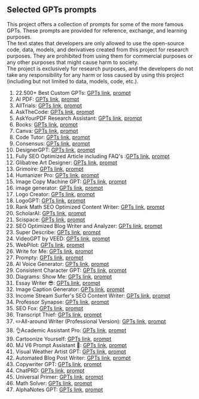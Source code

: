 ## Selected GPTs prompts

This project offers a collection of prompts for some of the more famous GPTs. These prompts are provided for reference, exchange, and learning purposes.  
The text states that developers are only allowed to use the open-source code, data, models, and derivatives created from this project for research purposes. They are prohibited from using them for commercial purposes or any other purposes that might cause harm to society.  
The project is exclusively for research purposes, and the developers do not take any responsibility for any harm or loss caused by using this project (including but not limited to data, models, code, etc.).  

1) 22.500+ Best Custom GPTs: [GPTs link](https://chat.openai.com/g/g-RuhDS8mbd-22-500-best-custom-gpts), [prompt](https://github.com/tjadamlee/GPTs-prompts/blob/main/GPTs-prompts/1.22.500%2B%20Best%20Custom%20GPTs.md)  
2) AI PDF: [GPTs link](https://chat.openai.com/g/g-V2KIUZSj0-ai-pdf), [prompt](https://github.com/tjadamlee/GPTs-prompts/blob/main/GPTs-prompts/2.AI%20PDF.md)  
3) AllTrials: [GPTs link](https://chat.openai.com/g/g-KpF6lTka3-alltrails), [prompt](https://github.com/tjadamlee/GPTs-prompts/blob/main/GPTs-prompts/3.AllTrials.md)  
4) AskTheCode: [GPTs link](https://github.com/tjadamlee/GPTs-prompts/blob/main/GPTs-prompts/AskTheCode.md), [prompt](https://github.com/tjadamlee/GPTs-prompts/blob/main/GPTs-prompts/4.AskTheCode.md)  
5) AskYourPDF Research Assistant: [GPTs link](https://chat.openai.com/g/g-UfFxTDMxq-askyourpdf-research-assistant), [prompt](https://github.com/tjadamlee/GPTs-prompts/blob/main/GPTs-prompts/5.AskYourPDF%20Research%20Assistant.md)  
6) Books: [GPTs link](https://chat.openai.com/g/g-z77yDe7Vu-books), [prompt](https://github.com/tjadamlee/GPTs-prompts/blob/main/GPTs-prompts/6.Books.md)  
7) Canva: [GPTs link](https://chat.openai.com/g/g-alKfVrz9K-canva), [prompt](https://github.com/tjadamlee/GPTs-prompts/blob/main/GPTs-prompts/7.Canva.md)  
8) Code Tutor: [GPTs link](https://chat.openai.com/g/g-HxPrv1p8v-code-tutor), [prompt](https://github.com/tjadamlee/GPTs-prompts/blob/main/GPTs-prompts/8.Code%20Tutor.md)  
9) Consensus: [GPTs link](https://chat.openai.com/g/g-bo0FiWLY7-consensus), [prompt](https://github.com/tjadamlee/GPTs-prompts/blob/main/GPTs-prompts/9.Consensus.md)  
10) DesignerGPT: [GPTs link](https://chat.openai.com/g/g-2Eo3NxuS7-designergpt), [prompt](https://github.com/tjadamlee/GPTs-prompts/blob/main/GPTs-prompts/10.DesignerGPT.md)  
11) Fully SEO Optimized Article including FAQ's
:[GPTs link](https://chat.openai.com/g/g-ySbhcRtru-fully-seo-optimized-article-including-faq-s), [prompt](https://github.com/tjadamlee/GPTs-prompts/blob/main/GPTs-prompts/11.Fully%20SEO%20Optimized%20Article%20including%20FAQ's.md)  
12) Glibatree Art Designer: [GPTs link](https://chat.openai.com/g/g-7CKojumSX-glibatree-art-designer), [prompt](https://github.com/tjadamlee/GPTs-prompts/blob/main/GPTs-prompts/12.Glibatree%20Art%20Designer.md)  
13) Grimoire: [GPTs link](https://chat.openai.com/g/g-n7Rs0IK86-grimoire), [prompt](https://github.com/tjadamlee/GPTs-prompts/blob/main/GPTs-prompts/13.Grimoire.md)  
14) Humanizer Pro: [GPTs link](https://chat.openai.com/g/g-2azCVmXdy-humanizer-pro), [prompt](https://github.com/tjadamlee/GPTs-prompts/blob/main/GPTs-prompts/13.Humanizer%20Pro.md)  
15) Image Copy Machine GPT: [GPTs link](https://chat.openai.com/g/g-g0efUwWgG-image-copy-machine-gpt), [prompt](https://github.com/tjadamlee/GPTs-prompts/blob/main/GPTs-prompts/15.Image%20Copy%20Machine%20GPT.md)  
16) image generator: [GPTs link](https://chat.openai.com/g/g-pmuQfob8d-image-generator), [prompt](https://github.com/tjadamlee/GPTs-prompts/blob/main/GPTs-prompts/16.image%20generator.md)  
17) Logo Creator: [GPTs link](https://chat.openai.com/g/g-gFt1ghYJl-logo-creator), [prompt](https://github.com/tjadamlee/GPTs-prompts/blob/main/GPTs-prompts/17.Logo%20Creator.md)  
18) LogoGPT: [GPTs link](https://chat.openai.com/g/g-z61XG6t54-logogpt), [prompt](https://github.com/tjadamlee/GPTs-prompts/blob/main/GPTs-prompts/18.LogoGPT.md)  
20) Rank Math SEO Optimized Content Writer: [GPTs link](https://chat.openai.com/g/g-dd2qWCtR6-rank-math-seo-optimized-content-writer), [prompt](https://github.com/tjadamlee/GPTs-prompts/blob/main/GPTs-prompts/20.Rank%20Math%20SEO%20Optimized%20Content%20Writer.md)  
21) ScholarAI: [GPTs link](https://chat.openai.com/g/g-L2HknCZTC-scholarai), [prompt](https://github.com/tjadamlee/GPTs-prompts/blob/main/GPTs-prompts/21.ScholarAI.md)  
22) Scispace: [GPTs link](https://chat.openai.com/g/g-NgAcklHd8-scispace), [prompt](https://github.com/tjadamlee/GPTs-prompts/blob/main/GPTs-prompts/22.Scispace.md)  
23) SEO Optimized Blog Writer and Analyzer: [GPTs link](https://chat.openai.com/g/g-qa5VGNSEr-seo-optimized-blog-writer-and-analyzer), [prompt](https://github.com/tjadamlee/GPTs-prompts/blob/main/GPTs-prompts/23.SEO%20Optimized%20Blog%20Writer%20and%20Analyzer.md)  
24) Super Describe: [GPTs link](https://chat.openai.com/g/g-9qWC0oyBd-super-describe), [prompt](https://github.com/tjadamlee/GPTs-prompts/blob/main/GPTs-prompts/24.Super%20Describe.md)  
25) VideoGPT by VEED: [GPTs link](https://chat.openai.com/g/g-Hkqnd7mFT-videogpt-by-veed), [prompt](https://github.com/tjadamlee/GPTs-prompts/blob/main/GPTs-prompts/25.VideoGPT%20by%20VEED.md)  
26) WebPilot: [GPTs link](https://chat.openai.com/g/g-pNWGgUYqS-webpilot), [prompt](https://github.com/tjadamlee/GPTs-prompts/blob/main/GPTs-prompts/26.WebPilot.md)  
27) Write for Me: [GPTs link](https://chat.openai.com/g/g-B3hgivKK9-write-for-me), [prompt](https://github.com/tjadamlee/GPTs-prompts/blob/main/GPTs-prompts/27.Write%20for%20Me.md)  
28) Prompty: [GPTs link](https://chat.openai.com/g/g-aZLV4vji6-prompty), [prompt](https://github.com/tjadamlee/GPTs-prompts/blob/main/GPTs-prompts/28.Prompty.md)  
29) AI Voice Generator: [GPTs link](https://chat.openai.com/g/g-a83ktVq7n-ai-voice-generator), [prompt](https://github.com/tjadamlee/GPTs-prompts/blob/main/GPTs-prompts/29.AI%20Voice%20Generator.md)  
30) Consistent Character GPT: [GPTs link](https://chat.openai.com/g/g-a9JivI0y2-consistent-character-gpt), [prompt](https://github.com/tjadamlee/GPTs-prompts/blob/main/GPTs-prompts/30.Consistent%20Character%20GPT.md)  
31) Diagrams: Show Me: [GPTs link](https://chat.openai.com/g/g-5QhhdsfDj-diagrams-show-me), [prompt](https://github.com/tjadamlee/GPTs-prompts/blob/main/GPTs-prompts/31.Diagrams:%20Show%20Me.md)  
32) Essay Writer 😎: [GPTs link](https://chat.openai.com/g/g-OHtksi5YI-essay-writer), [prompt](https://github.com/tjadamlee/GPTs-prompts/blob/main/GPTs-prompts/32.Essay%20Writer%20😎.md)  
33) Image Caption Generator: [GPTs link](https://chat.openai.com/g/g-yCGszMTwJ-image-caption-generator), [prompt](https://github.com/tjadamlee/GPTs-prompts/blob/main/GPTs-prompts/33.Image%20Caption%20Generator.md)  
34) Income Stream Surfer's SEO Content Writer: [GPTs link](https://chat.openai.com/g/g-Qf60vcWcr-income-stream-surfer-s-seo-content-writer), [prompt](https://github.com/tjadamlee/GPTs-prompts/blob/main/GPTs-prompts/34.Income%20Stream%20Surfer's%20SEO%20Content%20Writer.md)  
35) Professor Synapse: [GPTs link](https://chat.openai.com/g/g-ucpsGCQHZ-professor-synapse), [prompt](https://github.com/tjadamlee/GPTs-prompts/blob/main/GPTs-prompts/35.Professor%20Synapse.md)  
36) SEO Fox: [GPTs link](https://chat.openai.com/g/g-67BQ2meqw-seo-fox), [prompt](https://github.com/tjadamlee/GPTs-prompts/blob/main/GPTs-prompts/36.SEO%20Fox.md)  
37) Transcript Thief: [GPTs link](https://chat.openai.com/g/g-h0GNwHfzB-transcript-thief), [prompt](https://github.com/tjadamlee/GPTs-prompts/blob/main/GPTs-prompts/37.Transcript%20Thief.md)  
38) ✏️All-around Writer (Professional Version): [GPTs link](https://chat.openai.com/g/g-UbpNAGYL9-all-around-writer-professional-version), [prompt](https://github.com/tjadamlee/GPTs-prompts/blob/main/GPTs-prompts/38.✏️All-around%20Writer%20(Professional%20Version).md)  
39) 👌Academic Assistant Pro: [GPTs link](https://chat.openai.com/g/g-Ej5zYQRIB-academic-assistant-pro), [prompt](https://github.com/tjadamlee/GPTs-prompts/blob/main/GPTs-prompts/39.👌Academic%20Assistant%20Pro.md)  
40) Cartoonize Yourself: [GPTs link](https://chat.openai.com/g/g-gFFsdkfMC-cartoonize-yourself/c/9dd3b2eb-094d-434d-b84b-e404eaaa8424), [prompt](https://github.com/tjadamlee/GPTs-prompts/blob/main/GPTs-prompts/40.Cartoonize%20Yourself.md)  
41) MJ V6 Prompt Assistant 🎨: [GPTs link](https://chat.openai.com/g/g-gJkbSluaz-mj-v6-prompt-assistant/c/80697ba9-e32a-4c8d-a4f1-3923e60502c9), [prompt](https://github.com/tjadamlee/GPTs-prompts/blob/main/GPTs-prompts/41.MJ%20V6%20Prompt%20Assistant%20🎨.md)  
42) Visual Weather Artist GPT: [GPTs link](https://chat.openai.com/g/g-twUGxmpHv-visual-weather-artist-gpt/c/d77055fe-9f2a-4583-9ed6-7087dcc26428), [prompt](https://github.com/tjadamlee/GPTs-prompts/blob/main/GPTs-prompts/42.Visual%20Weather%20Artist%20GPT.md)  
43) Automated Blog Post Writer: [GPTs link](https://chat.openai.com/g/g-82ALdp8Nj-automated-blog-post-writer), [prompt](https://github.com/tjadamlee/GPTs-prompts/blob/main/GPTs-prompts/42.Automated%20Blog%20Post%20Writer.md)  
44) Copywriter GPT: [GPTs link](https://chat.openai.com/g/g-Ji2QOyMml-copywriter-gpt/c/feee54f7-3d03-4178-b0a9-dd07c981d3a7), [prompt](https://github.com/tjadamlee/GPTs-prompts/blob/main/GPTs-prompts/44.Copywriter%20GPT.md)  
45) ChatPRD: [GPTs link](https://chat.openai.com/g/g-G5diVh12v-chatprd), [prompt](https://github.com/tjadamlee/GPTs-prompts/blob/main/GPTs-prompts/45.ChatPRD.md)  
46) Universal Primer: [GPTs link](https://chat.openai.com/g/g-GbLbctpPz-universal-primer/c/4ccf3b85-1ca3-46de-abb3-5ed86ba72804), [prompt](https://github.com/tjadamlee/GPTs-prompts/blob/main/GPTs-prompts/46.Universal%20Primer.md)  
47) Math Solver: [GPTs link](https://chat.openai.com/g/g-9YeZz6m6k-math-solver), [prompt](https://github.com/tjadamlee/GPTs-prompts/blob/main/GPTs-prompts/47.Math%20Solver.md)  
48) AlphaNotes GPT: [GPTs link](https://chat.openai.com/g/g-ZdfrSRAyo-alphanotes-gpt), [prompt](https://github.com/tjadamlee/GPTs-prompts/blob/main/GPTs-prompts/48.AlphaNotes%20GPT.md)  
